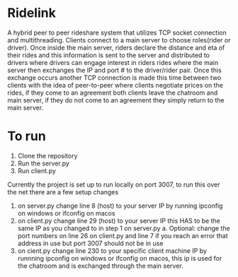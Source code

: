# Ridelink
A hybrid peer to peer rideshare system that utilizes TCP socket connection and multithreading. Clients connect to a main server to choose roles(rider or driver). 
Once inside the main server, riders declare the distance and eta of their rides and this information is sent to the server and distributed to drivers
where drivers can engage interest in riders rides where the main server then exchanges the IP and port # to the driver/rider pair. Once this exchange occurs
another TCP connection is made this time between two clients with the idea of peer-to-peer where clients negotiate prices on the rides, if they come to 
an agreement both clients leave the chatroom and main server, if they do not come to an agreement they simply return to the main server.

# To run
1. Clone the repository
2. Run the server.py
3. Run client.py

Currently the project is set up to run locally on port 3007, to run this over the net there are a few setup changes 
1. on server.py change line 8 (host) to your server IP by running ipconfig on windows or ifconfig on macos
2. on client.py change line 29 (host) to your server IP this HAS to be the same IP as you changed to in step 1 on server.py
    a. Optional: change the port numbers on line 26 on client.py and line 7 if you reach an error that address in use but port 3007 should not be in use
3. on cient.py change line 230 to your specific client machine IP by runnning ipconfig on windows or ifconfig on macos, this ip is used for the chatroom and is exchanged through 
    the main server.

